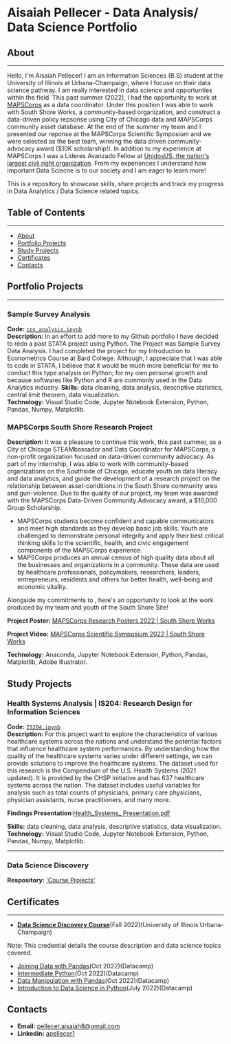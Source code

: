 # Aisaiah Pellecer - Data Analysis/ Data Science Portfolio
## About
***
Hello, I'm Aisaiah Pellecer! I am an Information Sciences (B.S) student at the University of Illinois at Urbana-Champaign, where I focuse on their data science pathway. I am really interested in data science and opportunties within the field. This past summer (2022), I had the opportunity to work at [MAPSCorps](https://mapscorps.org/) as a data coordinator. Under this position I was able to work with South Shore Works, a community-based organization, and construct a data-driven policy repsonse using City of Chicago data and MAPSCorps community asset database. At the end of the summer my team and I presented our reponse at the MAPSCorps Scientific Symposium and we were selected as the best team, winning the data driven community-advocacy award ($10K scholarship!). In addition to my experience at MAPSCorps I was a Líderes Avanzado Fellow at [UnidosUS, the nation's largest civil right organization](https://www.unidosus.org/). From my experiences I understand how important Data Sciecne is to our society  and I am eager to learn more!

This is a repository to showcase skills, share projects and track my progress in Data Analytics / Data Science related topics.


## Table of Contents
***
* [About](#about)
* [Portfolio Projects](#portfolio-projects)
* [Study Projects](#study-projects)
* [Certificates](#certificates)
* [Contacts](#contacts)
## Portfolio Projects
***
### Sample Survey Analysis
**Code:** [`cps_analysis.ipynb`](https://github.com/aisaiahpellecer/data-science-projects/blob/main/sample_survey_data_analysis/cps_analysis.ipynb)    
**Description:** In an effort to add more to my Github portfolio I have decided to redo a past STATA project using Python. The Project was Sample Survey Data Analysis. I had completed the project for my Introduction to Econometrics Course at Bard College. Although, I appreciate that I was able to code in STATA, I believe that it would be much more beneficial for me to conduct this type analysis on Python; for my own personal growth and because softwares like Python and R are commonly used in the Data Analytics industry.
**Skills:** data cleaning, data analysis, descriptive statistics, central limit theorem, data visualization.  
**Technology:** Visual Studio Code, Jupyter Notebook Extension, Python, Pandas, Numpy, Matplotlib.  

### MAPSCorps South Shore Research Project
**Description:** It was a pleasure to continue this work, this past summer, as a City of Chicago STEAMbassador and Data Coordinator for MAPSCorps, a non-profit organization focused on data-driven community advocacy. As part of my internship, I was able to work with community-based organizations on the Southside of Chicago, educate youth on data literacy and data analytics, and guide the development of a research project on the relationship between asset-conditions in the South Shore community area and gun-violence. Due to the quality of our project, my team was awarded with the MAPSCorps Data-Driven Community Advocacy award, a $10,000 Group Scholarship.

* MAPSCorps students become confident and capable communicators and meet high standards as they develop basic job skills. Youth are challenged to demonstrate personal integrity and apply their best critical thinking skills to the scientific, health, and civic engagement components of the MAPSCorps experience.
* MAPSCorps produces an annual census of high quality data about all the businesses and organizations in a community. These data are used by healthcare professionals, policymakers, researchers, leaders, entrepreneurs, residents and others for better health, well-being and economic vitality.

Alongside my commitments to , here's an opportunity to look at the work produced by my team and youth of the South Shore Site!

**Project Poster:** [MAPSCorps Research Posters 2022 | South Shore Works](https://drive.google.com/file/d/1r9A5sLaA5R6yynjcDNg-2szkuM9ceHhP/view?usp=sharing)

**Project Video:** [MAPSCorps Scientific Symposium 2022 | South Shore Works](https://www.youtube.com/watch?v=UC0Xm9bb4Ag&list=PLGUoNK52Wlj2Av1Je5mVXeXAqvDG9WmlK&ab_channel=MAPSCorps)

**Technology:** Anaconda, Jupyter Notebook Extension, Python, Pandas, Matplotlib, Adobe Illustrator.  

## Study Projects



### Health Systems Analysis | IS204: Research Design for Information Sciences
**Code:** [`IS204.ipynb`](https://github.com/aisaiahpellecer/data-science-projects/blob/main/IS204_Research_Design/IS204.ipynb)    
**Description:** For this project want to explore the characteristics of various healthcare systems across the nations and understand the potential factors that influence healthcare system performances. By understanding how the quality of the healthcare systems varies under different settings, we can provide solutions to improve the healthcare systems. The dataset used for this research is the Compendium of the U.S. Health Systems (2021 updated). It is provided by the CHSP Initiative and has 637 healthcare systems across the nation. The dataset includes useful variables for analysis such as total counts of physicians, primary care physicians, physician assistants, nurse practitioners, and many more. 

**Findings Presentation**:[Health_Systems_ Presentation.pdf](https://github.com/aisaiahpellecer/data-science-projects/blob/main/IS204_Research_Design/Health_Systems_%20Presentation.pdf)

**Skills:** data cleaning, data analysis, descriptive statistics, data visualization.  
**Technology:** Visual Studio Code, Jupyter Notebook Extension, Python, Pandas, Numpy, Matplotlib.  

***
### Data Science Discovery
**Respository:** ['Course Projects'](https://github.com/stat107-illinois/fa22_stat107_aisaiah2)
## Certificates
***
* [**Data Science Discovery Course**](https://d7.cs.illinois.edu/badges/stat107-fa22-BJ0P8HMSwLqf8Ntq3D68ok0pAuRKnN/)(Fall 2022)(University of Illinois Urbana-Champaign)

Note: This credential details the course description and data science topics covered.

* [Joining Data with Pandas](https://drive.google.com/file/d/19A2Hf6Wi5zpH29y5VeydL0HFHttxeDHS/view)(Oct 2022)(Datacamp)
* [Intermediate Python](https://drive.google.com/file/d/1zVg6MyNNQ_PrEoL9itQi2rq5JGjqBpCg/view)(Oct 2022)(Datacamp)
* [Data Manipulation with Pandas](https://drive.google.com/file/d/1XK9StjriK7zb4fI7vsXR-MsK2Ox76oPx/view)(Oct 2022)(Datacamp)
* [Introduction to Data Science in Python](https://drive.google.com/file/d/1GXSK0PBBMuNHTiw8cvDNcuFDjVgi5Q8a/view)(July 2022)(Datacamp)
## Contacts
* **Email:** pellecer.aisaiah8@gmail.com
* **Linkedin:** [apellecer1](https://www.linkedin.com/in/apellecer1/)
